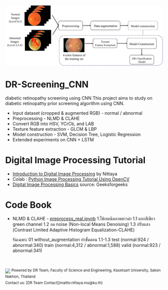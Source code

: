 <!--![alt text](https://github.com/nittaya2mu/DR-Screening_CNN/blob/main/kuse_startup_logo.jpg?raw=true,width=150)-->
<p align="center"><img src="https://github.com/nittaya2mu/DR-Screening_CNN/blob/main/figure1.png" /></p>

# DR-Screening_CNN
diabetic retinopathy screening using CNN
This project aims to study on diabetic retinopathy prior screening algorithm using CNN.
  * Input dataset (cropped & augmented RGB) - normal / abnormal
  * Preprocessing - NLMD & CLAHE
  * Convert RGB into HSV, YCrCb, and LAB
  * Texture feature extraction - GLCM & LBP
  * Model construction - SVM, Decision Tree, Logistic Regression
  * Extended experiments on CNN + LSTM

# Digital Image Processing Tutorial
 * [Introduction to Digital Image Processing](https://drive.google.com/file/d/1QzgfdkCQlCbBt8BiCMCFtCJGu3SnkKVf/view?usp=drive_link) by Nittaya
 * Colab : [Python Image Processing Tutorial Using OpenCV](https://colab.research.google.com/drive/1zW4fspYezZ4VIdg0B4y00tNdZtS6hiXu?usp=sharing)
 * [Digital Image Processing Basics](https://www.geeksforgeeks.org/digital-image-processing-basics/) source: Geeksforgeeks
# Code Book
  * NLMD & CLAHE - [preprocess_real.ipynb](/preprocess_real.ipynb)
    1.ใช้เทคนิคภาพขาวดำ
      1.1 แยกสีเขียว green channel
      1.2 ลด noise (Non-local Means Denoising)
      1.3 ปรับแสง (Contrast Limited Adaptive Histogram Equalization-CLAHE)

      รันเฉพาะ 01 without_augmentation ทำขั้นตอน 1.1-1.3
      test (normal:924 / abnormal:340)
      train (normal:4,312 / abnormal:1,588)
      valid (normal:923 / abnormal:341)

<br />
<br />
<img src="https://th.bing.com/th/id/R.b1993d56b9eca21776b32cb3f175b58f?rik=bMtsN7cSPcBJxw&riu=http%3a%2f%2flocnguyen.com.au%2fwp-content%2fuploads%2f2015%2f12%2fPage-Break.png&ehk=zruL%2f8GBWo7gw6rqEZi4hh8B7EToMPDcCof39ly%2bJdg%3d&risl=&pid=ImgRaw&r=0" height="50" />
<sup>Powered by DR Team, Faculty of Science and Engineering, Kasetsart University, Sakon Nakhon, Thailand</sup><br />
<sup>Contact us: [DR Team Contact](mailto:nittaya.mu@ku.th)</sup>
